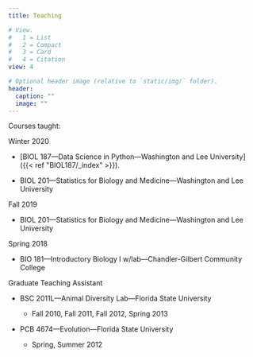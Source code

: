 ```yaml
---
title: Teaching

# View.
#   1 = List
#   2 = Compact
#   3 = Card
#   4 = Citation
view: 4

# Optional header image (relative to `static/img/` folder).
header:
  caption: ""
  image: ""
---
```

Courses taught:

Winter 2020

* [BIOL 187—Data Science in Python—Washington and Lee University]({{< ref "BIOL187/_index" >}}). 


* BIOL 201—Statistics for Biology and Medicine—Washington and Lee University

Fall 2019

* BIOL 201—Statistics for Biology and Medicine—Washington and Lee University

Spring 2018 

* BIO 181—Introductory Biology I w/lab—Chandler-Gilbert Community College

Graduate Teaching Assistant

* BSC 2011L—Animal Diversity Lab—Florida State University
  + Fall 2010, Fall 2011, Fall 2012, Spring 2013
  

* PCB 4674—Evolution—Florida State University
  + Spring, Summer 2012
